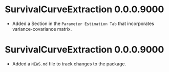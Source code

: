 # SurvivalCurveExtraction 0.0.0.9000

* Added a Section in the `Parameter Estimation Tab` that incorporates variance-covariance matrix.

# SurvivalCurveExtraction 0.0.0.9000

* Added a `NEWS.md` file to track changes to the package.
